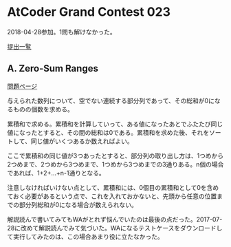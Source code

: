 # AtCoder Grand Contest 023

2018-04-28参加。1問も解けなかった。

[提出一覧](https://atcoder.jp/contests/agc023/submissions?f.User=hhirai)

## A. Zero-Sum Ranges

[問題ページ](https://atcoder.jp/contests/agc023/tasks/agc023_a)

与えられた数列について、空でない連続する部分列であって、その総和が0になるものの個数を求める。

累積和で求める。累積和を計算していって、ある値になったあとでふたたび同じ値になったとすると、その間の総和は0である。累積和を求めた後、それをソートして、同じ値がいくつあるか数えればよい。

ここで累積和の同じ値が3つあったとすると、部分列の取り出し方は、1つめから2つめまで、2つめから3つめまで、1つめから3つめまでの3通りある。n個の場合であれば、1+2+...+n-1通りとなる。

注意しなければいけない点として、累積和には、0個目の累積和として0を含めておく必要があるという点で、これを入れておかないと、先頭から任意の位置までの部分列総和が0になる場合が数えられない。

解説読んで書いてみてもWAがとれず悩んでいたのは最後の点だった。2017-07-28に改めて解説読んでみて気づいた。WAになるテストケースをダウンロードして実行してみたのは、この場合あまり役に立たなかった。
